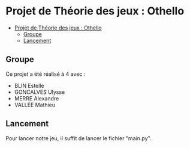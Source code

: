 # Projet de Théorie des jeux : Othello

<!-- TOC -->
* [Projet de Théorie des jeux : Othello](#projet-de-théorie-des-jeux--othello)
  * [Groupe](#groupe)
  * [Lancement](#lancement)
<!-- TOC -->

## Groupe

Ce projet a été réalisé à 4 avec :

- BLIN Estelle
- GONCALVES Ulysse
- MERRE Alexandre
- VALLÉE Mathieu

## Lancement

Pour lancer notre jeu, il suffit de lancer le fichier "main.py".